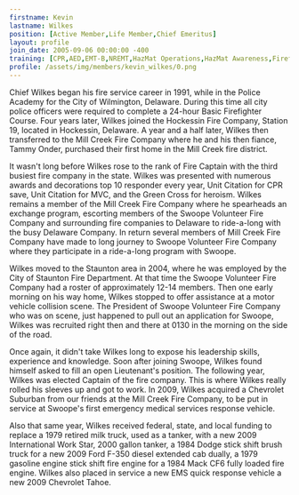 ```yaml
---
firstname: Kevin
lastname: Wilkes
position: [Active Member,Life Member,Chief Emeritus]
layout: profile
join_date: 2005-09-06 00:00:00 -400
training: [CPR,AED,EMT-B,NREMT,HazMat Operations,HazMat Awareness,Firefighter I,Firefighter II,Airport Rescue Firefighter,Evoc I,Evoc II,Evoc II,Evoc IV,Evoc V,Mayday,Basic Pump Operator,Driver Pump Operator,ITR Mod 2,Vehicle Extrication,Fire Officer I,Fire Officer II,Fire Officer III,Fire Instructor I,Fire Instructor II,Fire Inspector I,Fire Inspector II,ICS 300,ICS 400]
profile: /assets/img/members/kevin_wilkes/0.png
---
```

Chief Wilkes began his fire service career in 1991, while in the Police Academy for the City of Wilmington, Delaware. During this time all city police officers were required to complete a 24-hour Basic Firefighter Course. Four years later, Wilkes joined the Hockessin Fire Company, Station 19, located in Hockessin, Delaware. A year and a half later, Wilkes then transferred to the Mill Creek Fire Company where he and his then fiance, Tammy Onder, purchased their first home in the Mill Creek fire district.

It wasn't long before Wilkes rose to the rank of Fire Captain with the third busiest fire company in the state. Wilkes was presented with numerous awards and decorations top 10 responder every year, Unit Citation for CPR save, Unit Citation for MVC, and the Green Cross for heroism. Wilkes remains a member of the Mill Creek Fire Company where he spearheads an exchange program, escorting members of the Swoope Volunteer Fire Company and surrounding fire companies to Delaware to ride-a-long with the busy Delaware Company. In return several members of Mill Creek Fire Company have made to long journey to Swoope Volunteer Fire Company where they participate in a ride-a-long program with Swoope.

Wilkes moved to the Staunton area in 2004, where he was employed by the City of Staunton Fire Department. At that time the Swoope Volunteer Fire Company had a roster of approximately 12-14 members. Then one early morning on his way home, Wilkes stopped to offer assistance at a motor vehicle collision scene. The President of Swoope Volunteer Fire Company who was on scene, just happened to pull out an application for Swoope, Wilkes was recruited right then and there at 0130 in the morning on the side of the road.

Once again, it didn't take Wilkes long to expose his leadership skills, experience and knowledge. Soon after joining Swoope, Wilkes found himself asked to fill an open Lieutenant's position. The following year, Wilkes was elected Captain of the fire company. This is where Wilkes really rolled his sleeves up and got to work. In 2009, Wilkes acquired a Chevrolet Suburban from our friends at the Mill Creek Fire Company, to be put in service at Swoope's first emergency medical services response vehicle.

Also that same year, Wilkes received federal, state, and local funding to replace a 1979 retired milk truck, used as a tanker, with a new 2009 International Work Star, 2000 gallon tanker, a 1984 Dodge stick shift brush truck for a new 2009 Ford F-350 diesel extended cab dually, a 1979 gasoline engine stick shift fire engine for a 1984 Mack CF6 fully loaded fire engine. Wilkes also placed in service a new EMS quick response vehicle a new 2009 Chevrolet Tahoe.